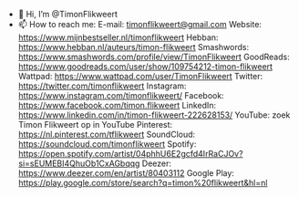 - 👋 Hi, I’m @TimonFlikweert
- 📫 How to reach me: 
E-mail: timonflikweert@gmail.com
Website: https://www.mijnbestseller.nl/timonflikweert
Hebban: https://www.hebban.nl/auteurs/timon-flikweert
Smashwords: https://www.smashwords.com/profile/view/TimonFlikweert
GoodReads: https://www.goodreads.com/user/show/109754212-timon-flikweert
Wattpad: https://www.wattpad.com/user/TimonFlikweert
Twitter: https://twitter.com/timonflikweert
Instagram: https://www.instagram.com/timonflikweert/
Facebook: https://www.facebook.com/timon.flikweert
LinkedIn: https://www.linkedin.com/in/timon-flikweert-222628153/
YouTube: zoek Timon Flikweert op in YouTube
Pinterest: https://nl.pinterest.com/tflikweert
SoundCloud: https://soundcloud.com/timonflikweert
Spotify: https://open.spotify.com/artist/04phhU6E2gcfd4IrRaCJOv?si=sEUMEBI4QhuOb1CxAGbqqg
Deezer: https://www.deezer.com/en/artist/80403112
Google Play: https://play.google.com/store/search?q=timon%20flikweert&hl=nl


